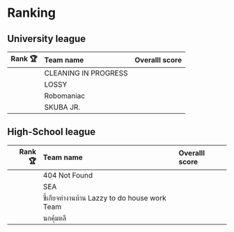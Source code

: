 # Ranking

## University league

|       Rank 🏆     |      Team name              |         Overalll score  |
|------------------:|:----------------------------|:------------------------|
|                   |   CLEANING IN PROGRESS      |                         |
|                   |   LOSSY                     |                         | 
|                   |   Robomaniac                |                         |
|                   |   SKUBA JR.                 |                         |

## High-School league

|       Rank 🏆     |      Team name                                |         Overalll score  |
|------------------:|:----------------------------------------------|:------------------------|
|                   |   404 Not Found                               |                         |
|                   |   SEA                                         |                         | 
|                   |   ขี้เกียจทำงานบ้าน Lazzy to do house work Team   |                         |
|                   |   นกคุ้มหลี                                      |                         |

